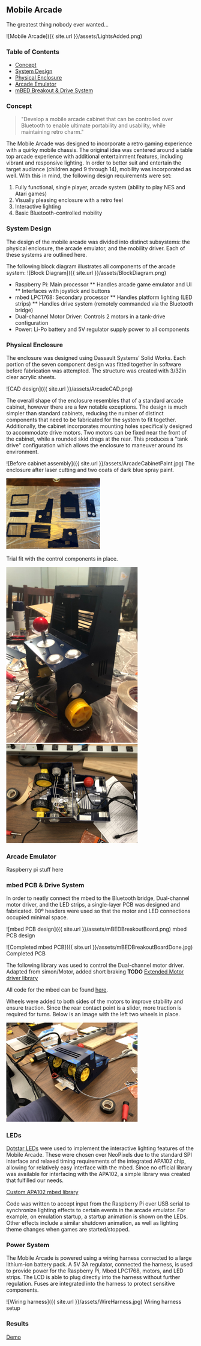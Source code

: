 ## Mobile Arcade

The greatest thing nobody ever wanted...

![Mobile Arcade]({{ site.url }}/assets/LightsAdded.png)


### Table of Contents
- [Concept](#concept)
- [System Design](#systemdesign)
- [Physical Enclosure](#physicalenclosure)
- [Arcade Emulator](#arcadeemulator)
- [mBED Breakout & Drive System](#mbedbreakout&drivesystem)

### Concept

> "Develop a mobile arcade cabinet that can be controlled over Bluetooth to enable ultimate portability and usability, while maintaining retro charm."

The Mobile Arcade was designed to incorporate a retro gaming experience with a quirky mobile chassis. The original idea was centered around a table top arcade experience with additional 
entertainment features, including vibrant and responsive lighting. In order to better suit and entertain the target audiance (children aged 9 through 14), mobility was incorporated as well. 
With this in mind, the following design requirements were set:
1. Fully functional, single player, arcade system (ability to play NES and Atari games)
2. Visually pleasing enclosure with a retro feel
3. Interactive lighting
4. Basic Bluetooth-controlled mobility 

### System Design

The design of the mobile arcade was divided into distinct subsystems: the physical enclosure, the arcade emulator, and the mobility driver. Each of these systems are outlined here.

The following block diagram illustrates all components of the arcade system:
![Block Diagram]({{ site.url }}/assets/BlockDiagram.png)
* Raspberry Pi: Main processor
** Handles arcade game emulator and UI
** Interfaces with joystick and buttons
* mbed LPC1768: Secondary processor
** Handles platform lighting (LED strips)
** Handles drive system (remotely commanded via the Bluetooth bridge)
* Dual-channel Motor Driver: Controls 2 motors in a tank-drive configuration
* Power: Li-Po battery and 5V regulator supply power to all components

### Physical Enclosure

The enclosure was designed using Dassault Systems’ Solid Works. Each portion of the seven component design was fitted together in software before fabrication was attempted. The structure was 
created with 3/32in clear acrylic sheets.

![CAD design]({{ site.url }}/assets/ArcadeCAD.png)

The overall shape of the enclosure resembles that of a standard arcade cabinet, however there are a few notable exceptions. The design is much simpler than standard cabinets, reducing the 
number of distinct components that need to be fabricated for the system to fit together. Additionally, the cabinet incorporates mounting holes specifically designed to accommodate drive 
motors. Two motors can be fixed near the front of the cabinet, while a rounded skid drags at the rear. This produces a "tank drive" configuration which allows the enclosure to maneuver 
around its environment.

![Before cabinet assembly]({{ site.url }}/assets/ArcadeCabinetPaint.jpg)
The enclosure after laser cutting and two coats of dark blue spray paint.

<img src="/Images/ArcadeCabinetPaint.jpg" width="250">

Trial fit with the control components in place.

<img src="/Images/TrialFit.jpg" width="350">

<img src="/Images/InteriorView.jpg" width="350">

### Arcade Emulator

Raspberry pi stuff here

### mbed PCB & Drive System

In order to neatly connect the mbed to the Bluetooth bridge, Dual-channel motor driver, and the LED strips, a single-layer PCB was designed and fabricated. 90º headers were used so 
that the motor and LED connections occupied minimal space.

![mbed PCB design]({{ site.url }}/assets/mBEDBreakoutBoard.png)
mbed PCB design

![Completed mbed PCB]({{ site.url }}/assets/mBEDBreakoutBoardDone.jpg)
Completed PCB

The following library was used to control the Dual-channel motor driver. Adapted from simon/Motor, added short braking **TODO**
[Extended Motor driver library](https://os.mbed.com/users/abraha2d/code/Motor/)

All code for the mbed can be found [here](https://os.mbed.com/users/abraha2d/code/MobileArcade/file/).

Wheels were added to both sides of the motors to improve stability and ensure traction. Since the rear contact point is a slider, more traction is required for turns. Below is an image with the left two wheels in place.

<img src="/Images/ArcadeWheels.jpg" width="350">

### LEDs

[Dotstar LEDs](https://www.adafruit.com/product/2239?length=1) were used to implement the interactive lighting features of the Mobile Arcade. These were chosen over NeoPixels due to the 
standard SPI interface and relaxed timing requirements of the integrated APA102 chip, allowing for relatively easy interface with the mbed. Since no official library was available for 
interfacing with the APA102, a simple library was created that fulfilled our needs.

[Custom APA102 mbed library](https://os.mbed.com/users/abraha2d/code/APA102/)

Code was written to accept input from the Raspberry Pi over USB serial to synchronize lighting effects to certain events in the arcade emulator. For example, on emulation startup, a startup 
animation is shown on the LEDs. Other effects include a similar shutdown animation, as well as lighting theme changes when games are started/stopped.

### Power System

The Mobile Arcade is powered using a wiring harness connected to a large lithium-ion battery pack. A 5V 3A regulator, connected the harness, is used to provide power for the Raspberry 
Pi, Mbed LPC1768, motors, and LED strips. The LCD is able to plug directly into the harness without further regulation. Fuses are integrated into the harness to protect sensitive components.

![Wiring harness]({{ site.url }}/assets/WireHarness.jpg)
Wiring harness setup

### Results

[Demo](https://youtu.be/UGc3tqysLSs)
